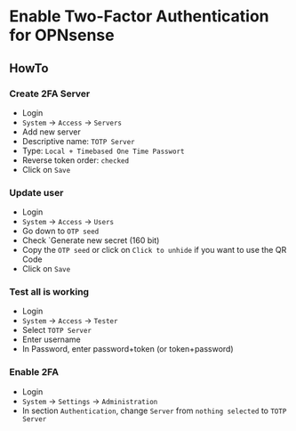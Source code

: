 # Enable Two-Factor Authentication for OPNsense

## HowTo

### Create 2FA Server

* Login
* `System` -> `Access` -> `Servers`
* Add new server
* Descriptive name: `TOTP Server`
* Type: `Local + Timebased One Time Passwort`
* Reverse token order: `checked`
* Click on `Save`

### Update user

* Login
* `System` -> `Access` -> `Users`
* Go down to `OTP seed`
* Check `Generate new secret (160 bit)
* Copy the `OTP seed` or click on `Click to unhide` if you want to use the QR Code
* Click on `Save`

### Test all is working

* Login
* `System` -> `Access` -> `Tester`
* Select `TOTP Server`
* Enter username
* In Password, enter password+token (or token+password)

### Enable 2FA

* Login
* `System` -> `Settings` -> `Administration`
* In section `Authentication`, change `Server` from `nothing selected` to `TOTP Server`

